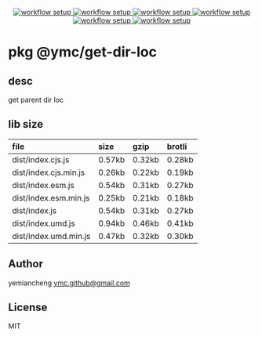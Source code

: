 <p align="center" style="background:white;">
<!-- github workflow stat:s -->
<!-- one line and center  -->
  <a href="https://github.com/YMC-GitHub">
    <img alt="workflow setup" src="https://img.shields.io/static/v1?label=pkg&message=done&color=ff69b4&style=flat-square" />
  </a>
  <a href="https://github.com/YMC-GitHub">
    <img alt="workflow setup" src="https://img.shields.io/static/v1?label=cod&message=done&color=ff69b4&style=flat-square" />
  </a>
    <a href="https://github.com/YMC-GitHub">
    <img alt="workflow setup" src="https://img.shields.io/static/v1?label=dep&message=done&color=ff69b4&style=flat-square" />
  </a>
  <a href="https://github.com/YMC-GitHub">
    <img alt="workflow setup" src="https://img.shields.io/static/v1?label=lin&message=done&color=ff69b4&style=flat-square" />
  </a>
    <a href="https://github.com/YMC-GitHub">
    <img alt="workflow setup" src="https://img.shields.io/static/v1?label=tes&message=fail&color=ff69b4&style=flat-square" />
  </a>
      <a href="https://github.com/YMC-GitHub">
    <img alt="workflow setup" src="https://img.shields.io/static/v1?label=pro&message=done&color=ff69b4&style=flat-square" />
  </a>


  <!-- https://img.shields.io/badge/<LABEL>-<MESSAGE>-<COLOR> -->
  <!-- https://img.shields.io/static/v1?label=<LABEL>&message=<MESSAGE>&color=<COLOR> -->
<!-- github workflow stat:e -->
</p>

# pkg @ymc/get-dir-loc

## desc
get parent dir loc

## lib size  
file | size | gzip | brotli
:---- | :---- | :---- | :----
dist/index.cjs.js | 0.57kb | 0.32kb | 0.28kb
dist/index.cjs.min.js | 0.26kb | 0.22kb | 0.19kb
dist/index.esm.js | 0.54kb | 0.31kb | 0.27kb
dist/index.esm.min.js | 0.25kb | 0.21kb | 0.18kb
dist/index.js | 0.54kb | 0.31kb | 0.27kb
dist/index.umd.js | 0.94kb | 0.46kb | 0.41kb
dist/index.umd.min.js | 0.47kb | 0.32kb | 0.30kb

## Author
yemiancheng <ymc.github@gmail.com>

## License
MIT